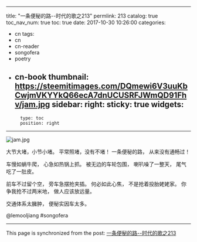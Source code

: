 
---
title: "一条便秘的路--时代的歌之213"
permlink: 213
catalog: true
toc_nav_num: true
toc: true
date: 2017-10-30 10:26:00
categories:
- cn
tags:
- cn
- cn-reader
- songofera
- poetry
- cn-book
thumbnail: https://steemitimages.com/DQmewi6V3uuKbCwjmVKYYkQ66ecA7dnUCUSRFJWmQD91Fhv/jam.jpg
sidebar:
    right:
        sticky: true
widgets:
    -
        type: toc
        position: right
---


![jam.jpg](https://steemitimages.com/DQmewi6V3uuKbCwjmVKYYkQ66ecA7dnUCUSRFJWmQD91Fhv/jam.jpg)

大节大堵，小节小堵。
平常照堵，没有不堵！
一条便秘的路，
从来没有通畅过！

车慢如蜗牛爬，
心急如热锅上抓。
被无边的车轮包围，
喇叭噪了一整天，
尾气吃了一肚皮。

前车不过留个空，
旁车急摆抢夹插。
何必如此心焦，
不是抢着投胎姥姥家。
你争我抢不过两米地，
做人应该放远量。

交通体系太臃肿，
便秘实因车太多。

@lemooljiang #songofera

- - -

This page is synchronized from the post: [一条便秘的路--时代的歌之213](https://steemit.com/@lemooljiang/213)
